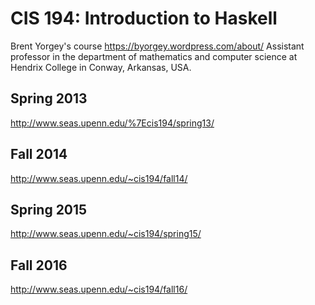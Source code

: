 # CIS 194: Introduction to Haskell
Brent Yorgey's course
https://byorgey.wordpress.com/about/
Assistant professor in the department of mathematics and computer science at Hendrix College in Conway, Arkansas, USA.

## Spring 2013
http://www.seas.upenn.edu/%7Ecis194/spring13/

## Fall 2014
http://www.seas.upenn.edu/~cis194/fall14/

## Spring 2015
http://www.seas.upenn.edu/~cis194/spring15/

## Fall 2016
http://www.seas.upenn.edu/~cis194/fall16/
